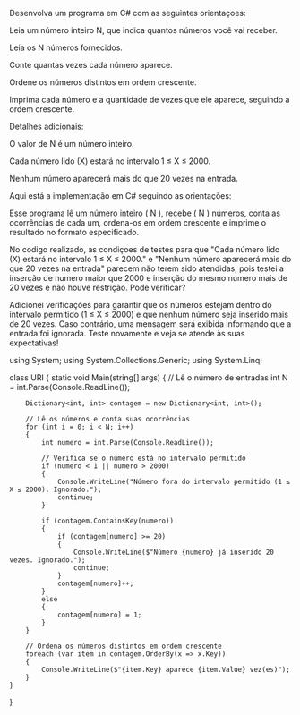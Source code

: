 Desenvolva um programa em C# com as seguintes orientaçoes:

Leia um número inteiro N, que indica quantos números você vai receber.

Leia os N números fornecidos.

Conte quantas vezes cada número aparece.

Ordene os números distintos em ordem crescente.

Imprima cada número e a quantidade de vezes que ele aparece, seguindo a ordem crescente.

Detalhes adicionais:

O valor de N é um número inteiro.

Cada número lido (X) estará no intervalo 1 ≤ X ≤ 2000.

Nenhum número aparecerá mais do que 20 vezes na entrada. 


Aqui está a implementação em C# seguindo as orientações:

Esse programa lê um número inteiro \( N \), recebe \( N \) números, conta as ocorrências de cada um, ordena-os em ordem crescente e imprime o resultado no formato especificado.

No codigo realizado, as condiçoes de testes para que "Cada número lido (X) estará no intervalo 1 ≤ X ≤ 2000." e "Nenhum número aparecerá mais do que 20 vezes na entrada" parecem não terem sido atendidas, pois testei a inserção de numero maior que 2000 e inserção do mesmo numero mais de 20 vezes e não houve restrição. Pode verificar?

Adicionei verificações para garantir que os números estejam dentro do intervalo permitido (1 ≤ X ≤ 2000) e que nenhum número seja inserido mais de 20 vezes. Caso contrário, uma mensagem será exibida informando que a entrada foi ignorada. Teste novamente e veja se atende às suas expectativas!

using System;
using System.Collections.Generic;
using System.Linq;

class URI
{
    static void Main(string[] args)
    {
        // Lê o número de entradas
        int N = int.Parse(Console.ReadLine());
        
        Dictionary<int, int> contagem = new Dictionary<int, int>();
        
        // Lê os números e conta suas ocorrências
        for (int i = 0; i < N; i++)
        {
            int numero = int.Parse(Console.ReadLine());
            
            // Verifica se o número está no intervalo permitido
            if (numero < 1 || numero > 2000)
            {
                Console.WriteLine("Número fora do intervalo permitido (1 ≤ X ≤ 2000). Ignorado.");
                continue;
            }
            
            if (contagem.ContainsKey(numero))
            {
                if (contagem[numero] >= 20)
                {
                    Console.WriteLine($"Número {numero} já inserido 20 vezes. Ignorado.");
                    continue;
                }
                contagem[numero]++;
            }
            else
            {
                contagem[numero] = 1;
            }
        }
        
        // Ordena os números distintos em ordem crescente
        foreach (var item in contagem.OrderBy(x => x.Key))
        {
            Console.WriteLine($"{item.Key} aparece {item.Value} vez(es)");
        }
    }
}
